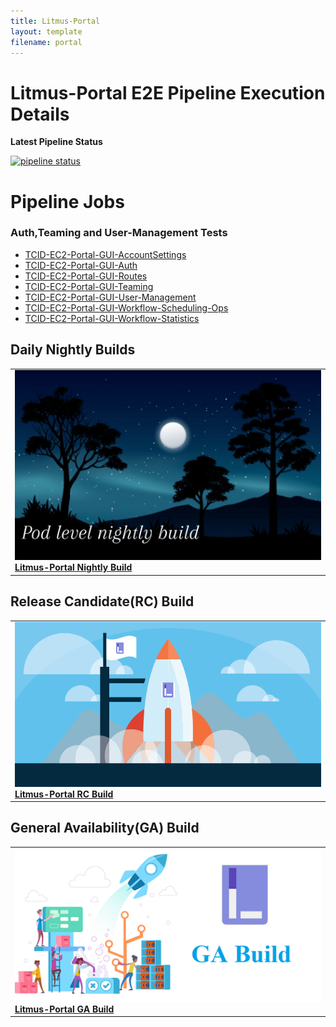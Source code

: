 ```yaml
---
title: Litmus-Portal
layout: template
filename: portal
---
```


# **Litmus-Portal E2E Pipeline Execution Details**

**Latest Pipeline Status**

[![pipeline status](https://github.com/litmuschaos/litmus-e2e/actions/workflows/scheduled-Portal-pipeline.yml/badge.svg)](https://github.com/litmuschaos/litmus-e2e/actions/workflows/scheduled-Portal-pipeline.yml)

# **Pipeline Jobs**

### **Auth,Teaming and User-Management Tests**

- [TCID-EC2-Portal-GUI-AccountSettings](https://github.com/litmuschaos/litmus-e2e/blob/gh-pages/portal-pipeline/TCID-EC2-Portal-GUI-AccountSettings.md)
- [TCID-EC2-Portal-GUI-Auth](https://github.com/litmuschaos/litmus-e2e/blob/gh-pages/portal-pipeline/TCID-EC2-Portal-GUI-Auth.md)
- [TCID-EC2-Portal-GUI-Routes](https://github.com/litmuschaos/litmus-e2e/blob/gh-pages/portal-pipeline/TCID-EC2-Portal-GUI-Routes.md)
- [TCID-EC2-Portal-GUI-Teaming](https://github.com/litmuschaos/litmus-e2e/blob/gh-pages/portal-pipeline/TCID-EC2-Portal-GUI-Teaming.md)
- [TCID-EC2-Portal-GUI-User-Management](https://github.com/litmuschaos/litmus-e2e/blob/gh-pages/portal-pipeline/TCID-EC2-Portal-GUI-User-Management.md)
- [TCID-EC2-Portal-GUI-Workflow-Scheduling-Ops](https://github.com/litmuschaos/litmus-e2e/blob/gh-pages/portal-pipeline/TCID-EC2-Portal-GUI-Workflow-SchedulingOps.md)
- [TCID-EC2-Portal-GUI-Workflow-Statistics](https://github.com/litmuschaos/litmus-e2e/blob/gh-pages/portal-pipeline/TCID-EC2-Portal-GUI-WorkflowStatistics.md)

## Daily Nightly Builds

<table  cellpadding="5">

  <tr>
      <td>
      <a href="pipeline-runs/portal-run.html">
      <img src="../images/pipeline-runs/pod-level-nightly-build.png" alt="litmus-portal-nightly-build" />
      <br />
      <b>Litmus-Portal Nightly Build</b>
      </a>
      </td>
  </tr>

</table>

## Release Candidate(RC) Build

<table  cellpadding="5">

  <tr>
      <td>
      <a href="pipeline-runs/portal-rc.html">
      <img src="../images/pipeline-runs/pod-level-rc.png" alt="litmus-portal-rc-build" />
      <br />
      <b>Litmus-Portal RC Build</b>
      </a>
      </td>
  </tr>

</table>

## General Availability(GA) Build

<table  cellpadding="5">

  <tr>
      <td>
      <a href="pipeline-runs/portal-ga.html">
      <img src="../images/pipeline-runs/pod-level-ga.png" alt="litmus-portal-ga-build" />
      <br />
      <b>Litmus-Portal GA Build</b>
      </a>
      </td>
  </tr>

</table>

